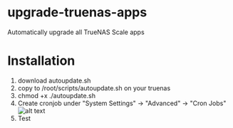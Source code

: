 # upgrade-truenas-apps
Automatically upgrade all TrueNAS Scale apps

# Installation

1. download autoupdate.sh
2. copy to /root/scripts/autoupdate.sh on your truenas
3. chmod +x ./autoupdate.sh
4. Create cronjob under "System Settings" -> "Advanced" -> "Cron Jobs"
   ![alt text](https://github.com/skyrid3r698/upgrade-truenas-apps/blob/main/image.png?raw=true)
5. Test

